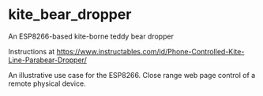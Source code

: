 # kite_bear_dropper
An ESP8266-based kite-borne teddy bear dropper

Instructions at https://www.instructables.com/id/Phone-Controlled-Kite-Line-Parabear-Dropper/

An illustrative use case for the ESP8266. Close range web page control of a remote physical device.

